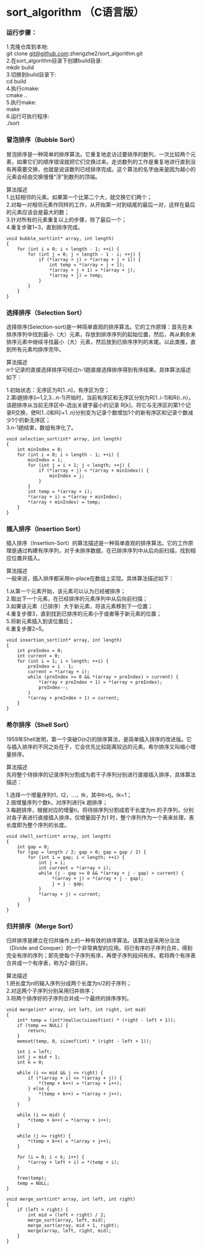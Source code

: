 # sort_algorithm （C语言版）  
### 运行步骤：  
1.克隆仓库到本地:   
git clone git@github.com:zhengzhe2/sort_algorithm.git   
2.在sort_algorithm目录下创建build目录:    
mkdir build    
3.切换到build目录下:  
cd build      
4.执行cmake:    
cmake ..   
5.执行make:  
make    
6.运行可执行程序:  
./sort  

### 冒泡排序（Bubble Sort）  
冒泡排序是一种简单的排序算法。它重复地走访过要排序的数列，一次比较两个元素，如果它们的顺序错误就把它们交换过来。走访数列的工作是重复地进行直到没有再需要交换，也就是说该数列已经排序完成。这个算法的名字由来是因为越小的元素会经由交换慢慢“浮”到数列的顶端。     
  
算法描述  
1.比较相邻的元素。如果第一个比第二个大，就交换它们两个；  
2.对每一对相邻元素作同样的工作，从开始第一对到结尾的最后一对，这样在最后的元素应该会是最大的数；  
3.针对所有的元素重复以上的步骤，除了最后一个；  
4.重复步骤1~3，直到排序完成。  
  
```    
void bubble_sort(int* array, int length)  
{  
    for (int i = 0; i < length - 1; ++i) {  
        for (int j = 0; j < length - 1 - i; ++j) {  
            if (*(array + j) > *(array + j + 1)) {  
                int temp = *(array + j + 1);  
                *(array + j + 1) = *(array + j);  
                *(array + j) = temp;  
            }  
        }  
    }  
}  
```  
  
### 选择排序（Selection Sort）  
选择排序(Selection-sort)是一种简单直观的排序算法。它的工作原理：首先在未排序序列中找到最小（大）元素，存放到排序序列的起始位置，然后，再从剩余未排序元素中继续寻找最小（大）元素，然后放到已排序序列的末尾。以此类推，直到所有元素均排序完毕。   
  
算法描述  
n个记录的直接选择排序可经过n-1趟直接选择排序得到有序结果。具体算法描述如下：  
  
1.初始状态：无序区为R[1..n]，有序区为空；  
2.第i趟排序(i=1,2,3…n-1)开始时，当前有序区和无序区分别为R[1..i-1]和R(i..n）。该趟排序从当前无序区中-选出关键字最小的记录 R[k]，将它与无序区的第1个记录R交换，使R[1..i]和R[i+1..n)分别变为记录个数增加1个的新有序区和记录个数减少1个的新无序区；  
3.n-1趟结束，数组有序化了。
     
```  
void selection_sort(int* array, int length)  
{  
    int minIndex = 0;  
    for (int i = 0; i < length - 1; ++i) {  
        minIndex = i;  
        for (int j = i + 1; j < length; ++j) {  
            if (*(array + j) < *(array + minIndex)) {  
                minIndex = j;  
            }  
        }  
        int temp = *(array + i);  
        *(array + i) = *(array + minIndex);  
        *(array + minIndex) = temp;      
    }  
}  
```  
   
### 插入排序（Insertion Sort）  
插入排序（Insertion-Sort）的算法描述是一种简单直观的排序算法。它的工作原理是通过构建有序序列，对于未排序数据，在已排序序列中从后向前扫描，找到相应位置并插入。  
   
算法描述  
一般来说，插入排序都采用in-place在数组上实现。具体算法描述如下：  
  
1.从第一个元素开始，该元素可以认为已经被排序；  
2.取出下一个元素，在已经排序的元素序列中从后向前扫描；  
3.如果该元素（已排序）大于新元素，将该元素移到下一位置；  
4.重复步骤3，直到找到已排序的元素小于或者等于新元素的位置；  
5.将新元素插入到该位置后；  
6.重复步骤2~5。  
   
```  
void insertion_sort(int* array, int length)  
{  
    int preIndex = 0;  
    int current = 0;  
    for (int i = 1; i < length; ++i) {  
        preIndex = i - 1;  
        current = *(array + i);  
        while (preIndex >= 0 && *(array + preIndex) > current) {  
            *(array + preIndex + 1) = *(array + preIndex);  
            preIndex--;      
        }  
        *(array + preIndex + 1) = current;  
    }  
}   
```  
   
### 希尔排序（Shell Sort）  
1959年Shell发明，第一个突破O(n2)的排序算法，是简单插入排序的改进版。它与插入排序的不同之处在于，它会优先比较距离较远的元素。希尔排序又叫缩小增量排序。  
  
算法描述  
先将整个待排序的记录序列分割成为若干子序列分别进行直接插入排序，具体算法描述：  
  
1.选择一个增量序列t1，t2，…，tk，其中ti>tj，tk=1；  
2.按增量序列个数k，对序列进行k 趟排序；  
3.每趟排序，根据对应的增量ti，将待排序列分割成若干长度为m 的子序列，分别对各子表进行直接插入排序。仅增量因子为1 时，整个序列作为一个表来处理，表长度即为整个序列的长度。  
  
```  
void shell_sort(int* array, int length)   
{  
    int gap = 0;  
    for (gap = length / 2; gap > 0; gap = gap / 2) {  
        for (int i = gap; i < length; ++i) {  
            int j = i;  
            int current = *(array + i);   
            while (j - gap >= 0 && *(array + j - gap) > current) {  
                 *(array + j) = *(array + j - gap);  
                 j = j - gap;  
            }  
            *(array + j) = current;  
        }  
    }       
}
```   

### 归并排序（Merge Sort）  
归并排序是建立在归并操作上的一种有效的排序算法。该算法是采用分治法（Divide and Conquer）的一个非常典型的应用。将已有序的子序列合并，得到完全有序的序列；即先使每个子序列有序，再使子序列段间有序。若将两个有序表合并成一个有序表，称为2-路归并。    
  
算法描述  
1.把长度为n的输入序列分成两个长度为n/2的子序列；  
2.对这两个子序列分别采用归并排序；  
3.将两个排序好的子序列合并成一个最终的排序序列。 

``` 
void merge(int* array, int left, int right, int mid)
{
    int* temp = (int*)malloc(sizeof(int) * (right - left + 1));
    if (temp == NULL) {
        return;
    }
    memset(temp, 0, sizeof(int) * (right - left + 1));
    
    int i = left;
    int j = mid + 1;
    int k = 0;
    
    while (i <= mid && j <= right) {
        if (*(array + i) <= *(array + j)) {
            *(temp + k++) = *(array + i++);
        } else {
            *(temp + k++) = *(array + j++);
        }
    }

    while (i <= mid) {
        *(temp + k++) = *(array + i++);
    }

    while (j <= right) {
        *(temp + k++) = *(array + j++);
    }

    for (i = 0; i < k; i++) {
		*(array + left + i) = *(temp + i);
	}

    free(temp);
    temp = NULL;
}

void merge_sort(int* array, int left, int right)
{
    if (left < right) {
        int mid = (left + right) / 2;
        merge_sort(array, left, mid);
        merge_sort(array, mid + 1, right);
        merge(array, left, right, mid);
    }
}

``` 

